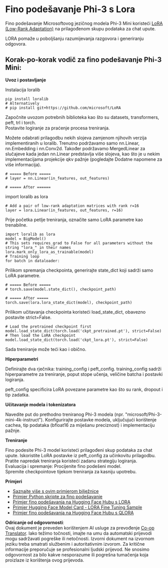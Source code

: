 <!--
CO_OP_TRANSLATOR_METADATA:
{
  "original_hash": "50b6a55a0831b417835087d8b57759fe",
  "translation_date": "2025-07-17T06:36:24+00:00",
  "source_file": "md/03.FineTuning/FineTuning_Lora.md",
  "language_code": "hr"
}
-->
# **Fino podešavanje Phi-3 s Lora**

Fino podešavanje Microsoftovog jezičnog modela Phi-3 Mini koristeći [LoRA (Low-Rank Adaptation)](https://github.com/microsoft/LoRA?WT.mc_id=aiml-138114-kinfeylo) na prilagođenom skupu podataka za chat upute.

LORA pomaže u poboljšanju razumijevanja razgovora i generiranju odgovora.

## Korak-po-korak vodič za fino podešavanje Phi-3 Mini:

**Uvoz i postavljanje**

Instalacija loralib

```
pip install loralib
# Alternatively
# pip install git+https://github.com/microsoft/LoRA

```

Započnite uvozom potrebnih biblioteka kao što su datasets, transformers, peft, trl i torch.  
Postavite logiranje za praćenje procesa treniranja.

Možete odabrati prilagodbu nekih slojeva zamjenom njihovih verzija implementiranih u loralib. Trenutno podržavamo samo nn.Linear, nn.Embedding i nn.Conv2d. Također podržavamo MergedLinear za slučajeve kada jedan nn.Linear predstavlja više slojeva, kao što je u nekim implementacijama projekcije qkv pažnje (pogledajte Dodatne napomene za više informacija).

```
# ===== Before =====
# layer = nn.Linear(in_features, out_features)
```

```
# ===== After ======
```

import loralib as lora

```
# Add a pair of low-rank adaptation matrices with rank r=16
layer = lora.Linear(in_features, out_features, r=16)
```

Prije početka petlje treniranja, označite samo LoRA parametre kao trenabilne.

```
import loralib as lora
model = BigModel()
# This sets requires_grad to False for all parameters without the string "lora_" in their names
lora.mark_only_lora_as_trainable(model)
# Training loop
for batch in dataloader:
```

Prilikom spremanja checkpointa, generirajte state_dict koji sadrži samo LoRA parametre.

```
# ===== Before =====
# torch.save(model.state_dict(), checkpoint_path)
```  
```
# ===== After =====
torch.save(lora.lora_state_dict(model), checkpoint_path)
```

Prilikom učitavanja checkpointa koristeći load_state_dict, obavezno postavite strict=False.

```
# Load the pretrained checkpoint first
model.load_state_dict(torch.load('ckpt_pretrained.pt'), strict=False)
# Then load the LoRA checkpoint
model.load_state_dict(torch.load('ckpt_lora.pt'), strict=False)
```

Sada treniranje može teći kao i obično.

**Hiperparametri**

Definirajte dva rječnika: training_config i peft_config. training_config sadrži hiperparametre za treniranje, poput stope učenja, veličine batcha i postavki logiranja.

peft_config specificira LoRA povezane parametre kao što su rank, dropout i tip zadatka.

**Učitavanje modela i tokenizatora**

Navedite put do prethodno treniranog Phi-3 modela (npr. "microsoft/Phi-3-mini-4k-instruct"). Konfigurirajte postavke modela, uključujući korištenje cachea, tip podataka (bfloat16 za miješanu preciznost) i implementaciju pažnje.

**Treniranje**

Fino podesite Phi-3 model koristeći prilagođeni skup podataka za chat upute. Iskoristite LoRA postavke iz peft_config za učinkovitu prilagodbu. Pratite napredak treniranja koristeći zadanu strategiju logiranja.  
Evaluacija i spremanje: Procijenite fino podešeni model.  
Spremite checkpointove tijekom treniranja za kasniju upotrebu.

**Primjeri**  
- [Saznajte više s ovim primjerom bilježnice](../../../../code/03.Finetuning/Phi_3_Inference_Finetuning.ipynb)  
- [Primjer Python skripte za fino podešavanje](../../../../code/03.Finetuning/FineTrainingScript.py)  
- [Primjer fino podešavanja na Hugging Face Hubu s LORA](../../../../code/03.Finetuning/Phi-3-finetune-lora-python.ipynb)  
- [Primjer Hugging Face Model Card - LORA Fine Tuning Sample](https://huggingface.co/microsoft/Phi-3-mini-4k-instruct/blob/main/sample_finetune.py)  
- [Primjer fino podešavanja na Hugging Face Hubu s QLORA](../../../../code/03.Finetuning/Phi-3-finetune-qlora-python.ipynb)

**Odricanje od odgovornosti**:  
Ovaj dokument je preveden korištenjem AI usluge za prevođenje [Co-op Translator](https://github.com/Azure/co-op-translator). Iako težimo točnosti, imajte na umu da automatski prijevodi mogu sadržavati pogreške ili netočnosti. Izvorni dokument na izvornom jeziku treba smatrati službenim i autoritativnim izvorom. Za kritične informacije preporučuje se profesionalni ljudski prijevod. Ne snosimo odgovornost za bilo kakve nesporazume ili pogrešna tumačenja koja proizlaze iz korištenja ovog prijevoda.